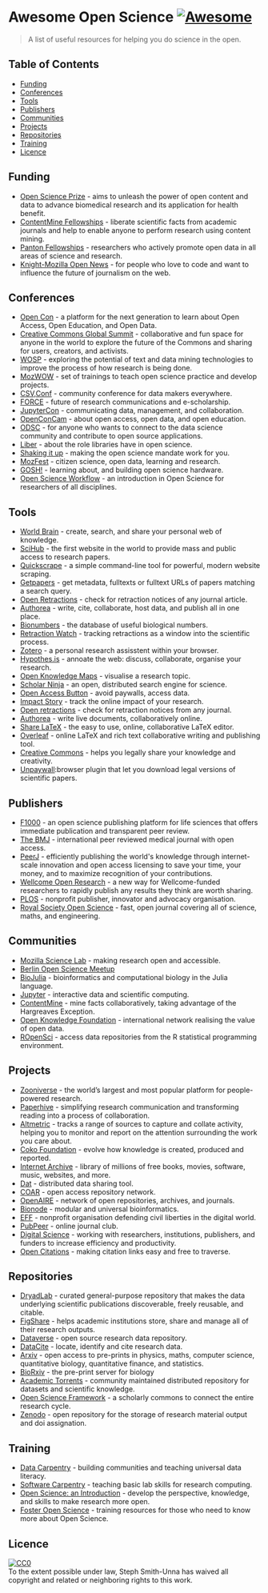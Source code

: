 # Awesome Open Science [![Awesome](https://cdn.rawgit.com/sindresorhus/awesome/d7305f38d29fed78fa85652e3a63e154dd8e8829/media/badge.svg)](https://github.com/sindresorhus/awesome)

> A list of useful resources for helping you do science in the open.

## Table of Contents

- [Funding](https://github.com/treblesteph/awesome-open-science#funding)
- [Conferences](https://github.com/treblesteph/awesome-open-science#conferences)
- [Tools](https://github.com/treblesteph/awesome-open-science#tools)
- [Publishers](https://github.com/treblesteph/awesome-open-science#publishers)
- [Communities](https://github.com/treblesteph/awesome-open-science#communities)
- [Projects](https://github.com/treblesteph/awesome-open-science#projects)
- [Repositories](https://github.com/treblesteph/awesome-open-science#repositories)
- [Training](https://github.com/treblesteph/awesome-open-science#training)
- [Licence](https://github.com/treblesteph/awesome-open-science#licence)

## Funding

- [Open Science Prize](https://www.openscienceprize.org/) - aims to unleash the power of open content and data to advance biomedical research and its application for health benefit.
- [ContentMine Fellowships](http://contentmine.org/fellows) - liberate scientific facts from academic journals and help to enable anyone to perform research using content mining.
- [Panton Fellowships](https://pantonprinciples.org/panton-fellowships/) - researchers who actively promote open data in all areas of science and research.
- [Knight-Mozilla Open News](https://opennews.org/what/fellowships/info/) - for people who love to code and want to influence the future of journalism on the web.


## Conferences

- [Open Con](http://www.opencon2017.org/) - a platform for the next generation to learn about Open Access, Open Education, and Open Data.
- [Creative Commons Global Summit](https://summit.creativecommons.org/) - collaborative and fun space for anyone in the world to explore the future of the Commons and sharing for users, creators, and activists.
- [WOSP](https://wosp.core.ac.uk/jcdl2016/) - exploring the potential of text and data mining technologies to improve the process of how research is being done.
- [MozWOW](https://science.mozilla.org/programs/events/working-open-workshop-march-2017) - set of trainings to teach open science practice and develop projects.
- [CSV,Conf](https://csvconf.com/) - community conference for data makers everywhere.
- [FORCE](https://www.force11.org/) - future of research communications and e-scholarship.
- [JupyterCon](https://conferences.oreilly.com/jupyter/jup-ny) - communicating data, management, and collaboration.
- [OpenConCam](http://www.openconcam.org/) - about open access, open data, and open education.
- [ODSC](https://www.odsc.com/london) - for anyone who wants to connect to the data science community and contribute to open source applications.
- [Liber](http://www.liber2015.org.uk/) - about the role libraries have in open science.
- [Shaking it up](https://www.digital-science.com/blog/tag/shaking-it-up/) - making the open science mandate work for you.
- [MozFest](https://science.mozilla.org/programs/events/mozfest-2015) - citizen science, open data, learning and research.
- [GOSH!](http://openhardware.science/about/why-gosh/) - learning about, and building open science hardware.
- [Open Science Workflow](https://www.utrechtsummerschool.nl/courses/science/open-science-and-scholarship-changing-your-research-workflow) - an introduction in Open Science for researchers of all disciplines.

## Tools

- [World Brain](https://worldbrain.io/) - create, search, and share your personal web of knowledge.
- [SciHub](https://sci-hub.cc/) - the first website in the world to provide mass and public access to research papers.
- [Quickscrape](https://github.com/ContentMine/quickscrape) - a simple command-line tool for powerful, modern website scraping.
- [Getpapers](https://github.com/ContentMine/getpapers) - get metadata, fulltexts or fulltext URLs of papers matching a search query.
- [Open Retractions](http://openretractions.com/) - check for retraction notices of any journal article.
- [Authorea](https://www.authorea.com/) - write, cite, collaborate, host data, and publish all in one place.
- [Bionumbers](http://bionumbers.hms.harvard.edu/) - the database of useful biological numbers.
- [Retraction Watch](http://retractionwatch.com/) - tracking retractions as a window into the scientific process.
- [Zotero](https://www.zotero.org/) - a personal research assisstent within your browser.
- [Hypothes.is](https://hypothes.is/) - annoate the web: discuss, collaborate, organise your research.
- [Open Knowledge Maps](https://openknowledgemaps.org/) - visualise a research topic.
- [Scholar Ninja](https://github.com/ScholarNinja) - an open, distributed search engine for science.
- [Open Access Button](https://openaccessbutton.org/) - avoid paywalls, access data.
- [Impact Story](https://impactstory.org/) - track the online impact of your research.
- [Open retractions](http://openretractions.com/) - check for retraction notices from any journal.
- [Authorea](https://www.authorea.com/product) - write live documents, collaboratively online.
- [Share LaTeX](https://www.sharelatex.com/) - the easy to use, online, collaborative LaTeX editor.
- [Overleaf](https://www.overleaf.com/) - online LaTeX and rich text collaborative writing and publishing tool.
- [Creative Commons](https://creativecommons.org/) - helps you legally share your knowledge and creativity.
- [Unpaywall](https://unpaywall.org/):browser plugin that let you download legal versions of scientific papers.

## Publishers

- [F1000](http://f1000.com/) - an open science publishing platform for life sciences that offers immediate publication and transparent peer review.
- [The BMJ](http://www.bmj.com/) - international peer reviewed medical journal with open access.
- [PeerJ](https://peerj.com/) - efficiently publishing the world's knowledge through internet-scale innovation and open access licensing to save your time, your money, and to maximize recognition of your contributions.
- [Wellcome Open Research](https://wellcomeopenresearch.org/) - a new way for Wellcome-funded researchers to rapidly publish any results they think are worth sharing.
- [PLOS](https://www.plos.org/) - nonprofit publisher, innovator and advocacy organisation.
- [Royal Society Open Science](http://rsos.royalsocietypublishing.org/) - fast, open journal covering all of science, maths, and engineering.

## Communities

- [Mozilla Science Lab](https://science.mozilla.org/) - making research open and accessible.
- [Berlin Open Science Meetup](https://www.meetup.com/Berlin-Open-Science-Meetup/)
- [BioJulia](https://gitter.im/BioJulia/home) - bioinformatics and computational biology in the Julia language.
- [Jupyter](http://jupyter.org/) - interactive data and scientific computing.
- [ContentMine](http://contentmine.org/) - mine facts collaboratively, taking advantage of the Hargreaves Exception.
- [Open Knowledge Foundation](https://okfn.org/about/) - international network realising the value of open data.
- [ROpenSci](https://ropensci.org/) - access data repositories from the R statistical programming environment.


## Projects

- [Zooniverse](https://www.zooniverse.org/about) - the world’s largest and most popular platform for people-powered research.
- [Paperhive](https://paperhive.org/) - simplifying research communication and transforming reading into a process of collaboration.
- [Altmetric](https://www.altmetric.com/) - tracks a range of sources to capture and collate activity, helping you to monitor and report on the attention surrounding the work you care about.
- [Coko Foundation](https://coko.foundation/) - evolve how knowledge is created, produced and reported.
- [Internet Archive](https://archive.org/index.php) - library of millions of free books, movies, software, music, websites, and more.
- [Dat](https://datproject.org/) - distributed data sharing tool.
- [COAR](https://www.coar-repositories.org/about/) - open access repository network.
- [OpenAIRE](https://www.openaire.eu) - network of open repositories, archives, and journals.
- [Bionode](http://www.bionode.io/) - modular and universal bioinformatics.
- [EFF](https://www.eff.org/about) - nonprofit organisation defending civil liberties in the digital world.
- [PubPeer](https://pubpeer.com/) - online journal club.
- [Digital Science](https://www.digital-science.com/) - working with researchers, institutions, publishers, and funders to increase efficiency and productivity.
- [Open Citations](http://opencitations.net/) - making citation links easy and free to traverse.

## Repositories

- [DryadLab](http://datadryad.org/) - curated general-purpose repository that makes the data underlying scientific publications discoverable, freely reusable, and citable.
- [FigShare](https://figshare.com/) - helps academic institutions store, share and manage all of their research outputs.
- [Dataverse](http://dataverse.org/) - open source research data repository.
- [DataCite](https://www.datacite.org/) - locate, identify and cite research data.
- [Arxiv](https://arxiv.org/) - open access to pre-prints in physics, maths, computer science, quantitative biology, quantitative finance, and statistics.
- [BioRxiv](http://biorxiv.org/) - the pre-print server for biology
- [Academic Torrents](http://academictorrents.com/) - community maintained distributed repository for datasets and scientific knowledge.
- [Open Science Framework](https://osf.io/) - a scholarly commons to connect the entire research cycle.
- [Zenodo](https://zenodo.org/) - open repository for the storage of research material output and doi assignation.

## Training

- [Data Carpentry](http://www.datacarpentry.org/) - building communities and teaching universal data literacy.
- [Software Carpentry](https://software-carpentry.org/) - teaching basic lab skills for research computing.
- [Open Science: an Introduction](http://www.bitss.org/events/open-science-an-introduction-catalyst-short-course/) - develop the perspective, knowledge, and skills to make research more open.
- [Foster Open Science](https://www.fosteropenscience.eu/about) - training resources for those who need to know more about Open Science.

## Licence


<p xmlns:dct="http://purl.org/dc/terms/" xmlns:vcard="http://www.w3.org/2001/vcard-rdf/3.0#">
  <a rel="license"
     href="http://creativecommons.org/publicdomain/zero/1.0/">
    <img src="http://i.creativecommons.org/p/zero/1.0/88x31.png" style="border-style: none;" alt="CC0" />
  </a>
  <br />
  To the extent possible under law,
  <span resource="[_:publisher]" rel="dct:publisher">
    <span property="dct:title">Steph Smith-Unna</span></span>
  has waived all copyright and related or neighboring rights to
  this work.
</p>
